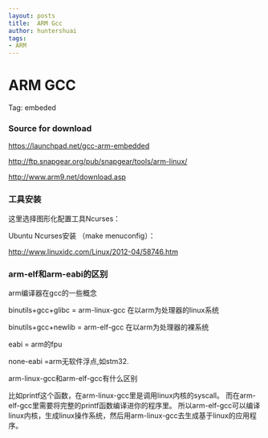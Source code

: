 ```yaml
---
layout: posts
title:  ARM Gcc
author: huntershuai
tags:
- ARM
---
```



ARM GCC
===

Tag: embeded

### Source for download

<a href="https://launchpad.net/gcc-arm-embedded">https://launchpad.net/gcc-arm-embedded</a>

<a href="http://ftp.snapgear.org/pub/snapgear/tools/arm-linux/">http://ftp.snapgear.org/pub/snapgear/tools/arm-linux/</a>

<a href="http://www.arm9.net/download.asp/">http://www.arm9.net/download.asp </a>


### 工具安装

这里选择图形化配置工具Ncurses：

Ubuntu Ncurses安装 （make menuconfig）：

<a href="http://www.linuxidc.com/Linux/2012-04/58746.htm
/">http://www.linuxidc.com/Linux/2012-04/58746.htm
 </a>

### arm-elf和arm-eabi的区别

arm编译器在gcc的一些概念

binutils+gcc+glibc = arm-linux-gcc 在以arm为处理器的linux系统

binutils+gcc+newlib = arm-elf-gcc 在以arm为处理器的裸系统

eabi = arm的fpu

none-eabi =arm无软件浮点,如stm32.

arm-linux-gcc和arm-elf-gcc有什么区别

比如printf这个函数，在arm-linux-gcc里是调用linux内核的syscall。
而在arm-elf-gcc里需要将完整的printf函数编译进你的程序里。
所以arm-elf-gcc可以编译linux内核，生成linux操作系统，然后用arm-linux-gcc去生成基于linux的应用程序。


